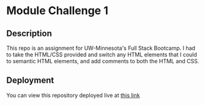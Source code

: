 # Module Challenge 1

## Description
This repo is an assignment for UW-Minnesota's Full Stack Bootcamp. I had to take the HTML/CSS provided and switch any HTML elements that I could to semantic HTML elements, and add comments to both the HTML and CSS. 

## Deployment
You can view this repository deployed live at [this link](https://maxholzmann.github.io/module1/)
